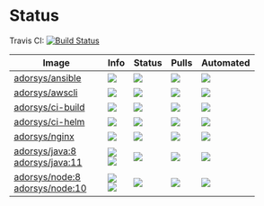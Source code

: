 # Status
Travis CI: [![Build Status](https://img.shields.io/travis/adorsys/dockerhub-pipeline-images/master.svg?longCache=true&style=flat-square)](https://travis-ci.org/adorsys/dockerhub-pipeline-images)

|  &nbsp; &nbsp; &nbsp; &nbsp; &nbsp; &nbsp; Image &nbsp; &nbsp; &nbsp; &nbsp; &nbsp; &nbsp; | Info | Status | Pulls | Automated |
| ----- | ---- | ------ | ----- | ----- |
| [adorsys/ansible](https://hub.docker.com/r/adorsys/ansible/) | [![](https://img.shields.io/microbadger/image-size/adorsys/ansible.svg?longCache=true&style=flat-square)](https://microbadger.com/images/adorsys/ansible) | ![](https://img.shields.io/docker/build/adorsys/ansible.svg?longCache=true&style=flat-square) | ![](https://img.shields.io/docker/pulls/adorsys/ansible.svg?longCache=true&style=flat-square) | ![](https://img.shields.io/docker/automated/adorsys/ansible.svg?longCache=true&style=flat-square) |
| [adorsys/awscli](https://hub.docker.com/r/adorsys/awscli/) | [![](https://img.shields.io/microbadger/image-size/adorsys/awscli.svg?longCache=true&style=flat-square)](https://microbadger.com/images/adorsys/awscli) | ![](https://img.shields.io/docker/build/adorsys/awscli.svg?longCache=true&style=flat-square) | ![](https://img.shields.io/docker/pulls/adorsys/awscli.svg?longCache=true&style=flat-square) | ![](https://img.shields.io/docker/automated/adorsys/awscli.svg?longCache=true&style=flat-square) |
| [adorsys/ci-build](https://hub.docker.com/r/adorsys/ci-build/) | [![](https://img.shields.io/microbadger/image-size/adorsys/ci-build.svg?longCache=true&style=flat-square)](https://microbadger.com/images/adorsys/ci-build) | ![](https://img.shields.io/docker/build/adorsys/ci-build.svg?longCache=true&style=flat-square) | ![](https://img.shields.io/docker/pulls/adorsys/ci-build.svg?longCache=true&style=flat-square) | ![](https://img.shields.io/docker/automated/adorsys/ci-build.svg?longCache=true&style=flat-square) |
| [adorsys/ci-helm](https://hub.docker.com/r/adorsys/ci-helm/) | [![](https://img.shields.io/microbadger/image-size/adorsys/ci-helm.svg?longCache=true&style=flat-square)](https://microbadger.com/images/adorsys/ci-helm) | ![](https://img.shields.io/docker/build/adorsys/ci-helm.svg?longCache=true&style=flat-square) | ![](https://img.shields.io/docker/pulls/adorsys/ci-helm.svg?longCache=true&style=flat-square) | ![](https://img.shields.io/docker/automated/adorsys/ci-helm.svg?longCache=true&style=flat-square) |
| [adorsys/nginx](https://hub.docker.com/r/adorsys/nginx/) | [![](https://img.shields.io/microbadger/image-size/adorsys/nginx.svg?longCache=true&style=flat-square)](https://microbadger.com/images/adorsys/nginx) | ![](https://img.shields.io/docker/build/adorsys/nginx.svg?longCache=true&style=flat-square) | ![](https://img.shields.io/docker/pulls/adorsys/nginx.svg?longCache=true&style=flat-square) | ![](https://img.shields.io/docker/automated/adorsys/nginx.svg?longCache=true&style=flat-square) |
| [adorsys/java:8](https://hub.docker.com/r/adorsys/java/) <br> [adorsys/java:11](https://hub.docker.com/r/adorsys/java/) | [![](https://img.shields.io/microbadger/image-size/adorsys/java/8.svg?longCache=true&style=flat-square)](https://microbadger.com/images/adorsys/java:8)<br>[![](https://img.shields.io/microbadger/image-size/adorsys/java/11.svg?longCache=true&style=flat-square)](https://microbadger.com/images/adorsys/java:11) | ![](https://img.shields.io/docker/build/adorsys/java.svg?longCache=true&style=flat-square) | ![](https://img.shields.io/docker/pulls/adorsys/java.svg?longCache=true&style=flat-square) | ![](https://img.shields.io/docker/automated/adorsys/java.svg?longCache=true&style=flat-square) |
| [adorsys/node:8](https://hub.docker.com/r/adorsys/node/) <br> [adorsys/node:10](https://hub.docker.com/r/adorsys/node/) | [![](https://img.shields.io/microbadger/image-size/adorsys/node/8.svg?longCache=true&style=flat-square)](https://microbadger.com/images/adorsys/node:8)<br>[![](https://img.shields.io/microbadger/image-size/adorsys/node/10.svg?longCache=true&style=flat-square)](https://microbadger.com/images/adorsys/node:10) | ![](https://img.shields.io/docker/build/adorsys/node.svg?longCache=true&style=flat-square) | ![](https://img.shields.io/docker/pulls/adorsys/node.svg?longCache=true&style=flat-square) | ![](https://img.shields.io/docker/automated/adorsys/node.svg?longCache=true&style=flat-square) |
